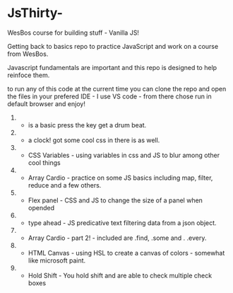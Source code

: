# JsThirty-
WesBos course for building stuff - Vanilla JS!

Getting back to basics repo to practice JavaScript and work on a course from WesBos.

Javascript fundamentals are important and this repo is designed to help reinfoce them.

to run any of this code at the current time you can clone the repo and open the files in your prefered IDE - I use VS code - from there chose run in default browser and enjoy!

1. - is a basic press the key get a drum beat. 
2. - a clock! got some cool css in there is as well.
3. - CSS Variables - using variables in css and JS to blur among other cool things 
4. - Array Cardio - practice on some JS basics including map, filter, reduce and a few others.
5. - Flex panel - CSS and JS to change the size of a panel when opended
6. - type ahead - JS predicative text filtering data from a json object.
7. - Array Cardio - part 2! - included are .find, .some and . .every.
8. - HTML Canvas - using HSL to create a canvas of colors - somewhat like microsoft paint.
10. - Hold Shift - You hold shift and are able to check multiple check boxes 
